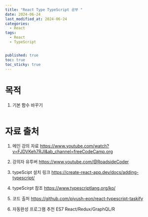 ```yaml
---
title: "React Type TypeScript 공부 "
date: 2024-06-24
last_modified_at: 2024-06-24
categories:
  - React
tags:
  - React
  - TypeScript


published: true
toc: true
toc_sticky: true
---
```


# 목적

1. 기본 함수 바꾸기

```trs

```


# 자료 출처
1. 메인 강의 자료
https://www.youtube.com/watch?v=FJDVKeh7RJI&ab_channel=freeCodeCamp.org

2. 강의자 유투버
https://www.youtube.com/@RoadsideCoder

3. typeScipt 설치 링크
https://create-react-app.dev/docs/adding-typescript/

4. typeScirpt 참조
https://www.typescriptlang.org/ko/

5. 코드 출처
https://github.com/piyush-eon/react-typescript-taskify

6. 자동완성 프로그램 추천
ES7 React/Redux/GraphQL/R